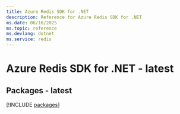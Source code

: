 ```yaml
---
title: Azure Redis SDK for .NET
description: Reference for Azure Redis SDK for .NET
ms.date: 06/16/2025
ms.topic: reference
ms.devlang: dotnet
ms.service: redis
---
```

# Azure Redis SDK for .NET - latest
## Packages - latest
[!INCLUDE [packages](redis-index.md)]